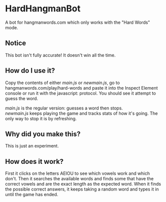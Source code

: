 # HardHangmanBot
A bot for hangmanwords.com which only works with the "Hard Words" mode.
## Notice
This bot isn't fully accurate! It doesn't win all the time.
## How do I use it?
Copy the contents of either _main.js_ or _newmain.js_, go to hangmanwords.com/play/hard-words and paste it into the Inspect Element console or run it with the javascript: protocol. You should see it attempt to guess the word.

_main.js_ is the regular version: guesses a word then stops.<br>
_newmain.js_ keeps playing the game and tracks stats of how it's going. The only way to stop it is by refreshing.
## Why did you make this?
This is just an experiment.
## How does it work?
First it clicks on the letters AEIOU to see which vowels work and which don't. Then it searches the available words and finds some that have the correct vowels and are the exact length as the expected word. When it finds the possible correct answers, it keeps taking a random word and types it in until the game has ended.
